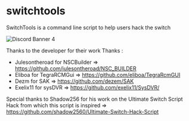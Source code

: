 # switchtools
SwitchTools is a command line script to help users hack the switch

<img src="https://discordapp.com/api/guilds/454099185416011776/widget.png?style=banner4" href="https://discord.gg/XRYzNKyc" alt="Discord Banner 4"/>

Thanks to the developer for their work
Thanks :
- Julesontheroad for NSCBuilder 
=> https://github.com/julesontheroad/NSC_BUILDER
- Eliboa for TegraRCMGui
=> https://github.com/eliboa/TegraRcmGUI
- Dezm for SAK
=> https://github.com/dezem/SAK
- Exelix11 for sysDVR
=> https://github.com/exelix11/SysDVR/

Special thanks to Shadow256 for his work on the Ultimate Switch Script Hack from which this script is inspired
=> https://github.com/shadow2560/Ultimate-Switch-Hack-Script
